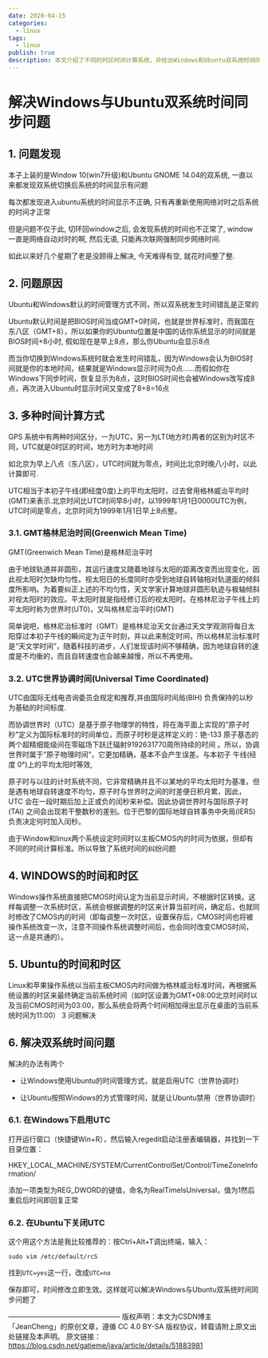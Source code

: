 ```yaml
---
date: 2020-04-15
categories:
  - linux
tags:
  - linux
publish: true
description: 本文介绍了不同的时区时间计算系统，并给出Windows和Ubuntu双系统时间同步解决方案
---
```

# 解决Windows与Ubuntu双系统时间同步问题

## 1. 问题发现

本子上装的是Window 10(win7升级)和Ubuntu GNOME 14.04的双系统, 一直以来都发现双系统切换后系统的时间显示有问题

每次都发现进入ubuntu系统的时间显示不正确, 只有再重新使用网络对时之后系统的时间才正常

但是问题不仅于此, 切环回window之后, 会发现系统的时间也不正常了, window一直是网络自动对时的啊, 然后无语, 只能再次联网强制同步网络时间.

如此以来好几个星期了老是没顾得上解决, 今天难得有空, 就花时间整了整.

## 2. 问题原因

Ubuntu和Windows默认的时间管理方式不同，所以双系统发生时间错乱是正常的

Ubuntu默认时间是把BIOS时间当成GMT+0时间，也就是世界标准时，而我国在东八区（GMT+8），所以如果你的Ubuntu位置是中国的话你系统显示的时间就是BIOS时间+8小时, 假如现在是早上8点，那么你Ubuntu会显示8点

而当你切换到Windows系统时就会发生时间错乱，因为Windows会认为BIOS时间就是你的本地时间，结果就是Windows显示时间为0点……而假如你在Windows下同步时间，恢复显示为8点，这时BIOS时间也会被Windows改写成8点，再次进入Ubuntu时显示时间又变成了8+8=16点

## 3. 多种时间计算方式

GPS 系统中有两种时间区分，一为UTC，另一为LT(地方时)两者的区别为时区不同，UTC就是0时区的时间，地方时为本地时间

如北京为早上八点（东八区），UTC时间就为零点，时间比北京时晚八小时，以此计算即可.

UTC相当于本初子午线(即经度0度)上的平均太阳时，过去曾用格林威治平均时(GMT)来表示.北京时间比UTC时间早8小时，以1999年1月1日0000UTC为例，UTC时间是零点，北京时间为1999年1月1日早上8点整。

### 3.1. GMT格林尼治时间(Greenwich Mean Time)

GMT(Greenwich Mean Time)是格林尼治平时

由于地球轨道并非圆形，其运行速度又随着地球与太阳的距离改变而出现变化，因此视太阳时欠缺均匀性。视太阳日的长度同时亦受到地球自转轴相对轨道面的倾斜度所影响。为着要纠正上述的不均匀性，天文学家计算地球非圆形轨迹与极轴倾斜对视太阳时的效应。平太阳时就是指经修订后的视太阳时。在格林尼治子午线上的平太阳时称为世界时(UT0)，又叫格林尼治平时(GMT)

简单说吧，格林尼治标准时（GMT）是格林尼治天文台通过天文学观测将每日太阳穿过本初子午线的瞬间定为正午时刻，并以此来制定时间，所以格林尼治标准时是“天文学时间”，随着科技的进步，人们发现该时间不够精确，因为地球自转的速度是不均衡的，而且自转速度也会越来越慢，所以不再使用。

### 3.2. UTC世界协调时间(Universal Time Coordinated)

UTC由国际无线电咨询委员会规定和推荐,并由国际时间局(BIH) 负责保持的以秒为基础的时间标度.

而协调世界时（UTC）是基于原子物理学的特性，将在海平面上实现的”原子时秒”定义为国际标准时的时间单位，而原子时秒是这样定义的：铯-133 原子基态的两个超精细能级间在零磁场下跃迁辐射9192631770周所持续的时间 。所以，协调世界时属于”原子物理时间”，它更加精确，基本不会产生误差。与本初子 午线(经度 0°)上的平均太阳时等效,

原子时与以往的计时系统不同，它非常精确并且不以某地的平均太阳时为基准，但是遇有地球自转速度不均匀，原子时与世界时之间的时差便日积月累，因此，UTC 会在一段时期后加上正或负的闰秒来补偿。因此协调世界时与国际原子时(TAI) 之间会出现若干整数秒的差别。位于巴黎的国际地球自转事务中央局(IERS) 负责决定何时加入闰秒。

由于Window和linux两个系统设定时间时以主板CMOS内的时间为依据，但却有不同的时间计算标准。所以导致了系统时间的纠纷问题

## 4. WINDOWS的时间和时区

Windows操作系统直接把CMOS时间认定为当前显示时间，不根据时区转换。这样每调整一次系统时区，系统会根据调整的时区来计算当前时间，确定后，也就同时修改了CMOS内的时间（即每调整一次时区，设置保存后，CMOS时间也将被操作系统改变一次，注意不同操作系统调整时间后，也会同时改变CMOS时间，这一点是共通的）。

## 5. Ubuntu的时间和时区

Linux和苹果操作系统以当前主板CMOS内时间做为格林威治标准时间，再根据系统设置的时区来最终确定当前系统时间（如时区设置为GMT+08:00北京时间时以及当前CMOS时间为03:00，那么系统会将两个时间相加得出显示在桌面的当前系统时间为11:00）
3 问题解决

## 6. 解决双系统时间问题

解决的办法有两个

- 让Windows使用Ubuntu的时间管理方式，就是启用UTC（世界协调时）

- 让Ubuntu按照Windows的方式管理时间，就是让Ubuntu禁用（世界协调时）

### 6.1. 在Windows下启用UTC

打开运行窗口（快捷键Win+R），然后输入regedit启动注册表编辑器，并找到一下目录位置：

HKEY_LOCAL_MACHINE/SYSTEM/CurrentControlSet/Control/TimeZoneInformation/

添加一项类型为REG_DWORD的键值，命名为RealTimeIsUniversal，值为1然后重启后时间即回复正常

### 6.2. 在Ubuntu下关闭UTC

这个用这个方法是我比较推荐的：按Ctrl+Alt+T调出终端，输入：

```shell
sudo vim /etc/default/rcS
```

找到```UTC=yes```这一行，改成```UTC=no```

保存即可，时间修改立即生效。这样就可以解决Windows与Ubuntu双系统时间同步问题了

————————————————
版权声明：本文为CSDN博主「JeanCheng」的原创文章，遵循 CC 4.0 BY-SA 版权协议，转载请附上原文出处链接及本声明。
原文链接：https://blog.csdn.net/gatieme/java/article/details/51883981
